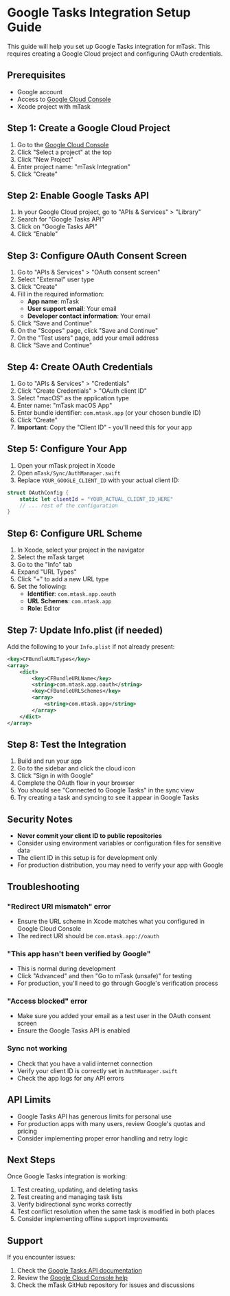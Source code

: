 # Google Tasks Integration Setup Guide

This guide will help you set up Google Tasks integration for mTask. This requires creating a Google Cloud project and configuring OAuth credentials.

## Prerequisites

- Google account
- Access to [Google Cloud Console](https://console.cloud.google.com/)
- Xcode project with mTask

## Step 1: Create a Google Cloud Project

1. Go to the [Google Cloud Console](https://console.cloud.google.com/)
2. Click "Select a project" at the top
3. Click "New Project"
4. Enter project name: "mTask Integration"
5. Click "Create"

## Step 2: Enable Google Tasks API

1. In your Google Cloud project, go to "APIs & Services" > "Library"
2. Search for "Google Tasks API"
3. Click on "Google Tasks API"
4. Click "Enable"

## Step 3: Configure OAuth Consent Screen

1. Go to "APIs & Services" > "OAuth consent screen"
2. Select "External" user type
3. Click "Create"
4. Fill in the required information:
   - **App name**: mTask
   - **User support email**: Your email
   - **Developer contact information**: Your email
5. Click "Save and Continue"
6. On the "Scopes" page, click "Save and Continue"
7. On the "Test users" page, add your email address
8. Click "Save and Continue"

## Step 4: Create OAuth Credentials

1. Go to "APIs & Services" > "Credentials"
2. Click "Create Credentials" > "OAuth client ID"
3. Select "macOS" as the application type
4. Enter name: "mTask macOS App"
5. Enter bundle identifier: `com.mtask.app` (or your chosen bundle ID)
6. Click "Create"
7. **Important**: Copy the "Client ID" - you'll need this for your app

## Step 5: Configure Your App

1. Open your mTask project in Xcode
2. Open `mTask/Sync/AuthManager.swift`
3. Replace `YOUR_GOOGLE_CLIENT_ID` with your actual client ID:

```swift
struct OAuthConfig {
    static let clientId = "YOUR_ACTUAL_CLIENT_ID_HERE"
    // ... rest of the configuration
}
```

## Step 6: Configure URL Scheme

1. In Xcode, select your project in the navigator
2. Select the mTask target
3. Go to the "Info" tab
4. Expand "URL Types"
5. Click "+" to add a new URL type
6. Set the following:
   - **Identifier**: `com.mtask.app.oauth`
   - **URL Schemes**: `com.mtask.app`
   - **Role**: Editor

## Step 7: Update Info.plist (if needed)

Add the following to your `Info.plist` if not already present:

```xml
<key>CFBundleURLTypes</key>
<array>
    <dict>
        <key>CFBundleURLName</key>
        <string>com.mtask.app.oauth</string>
        <key>CFBundleURLSchemes</key>
        <array>
            <string>com.mtask.app</string>
        </array>
    </dict>
</array>
```

## Step 8: Test the Integration

1. Build and run your app
2. Go to the sidebar and click the cloud icon
3. Click "Sign in with Google"
4. Complete the OAuth flow in your browser
5. You should see "Connected to Google Tasks" in the sync view
6. Try creating a task and syncing to see it appear in Google Tasks

## Security Notes

- **Never commit your client ID to public repositories**
- Consider using environment variables or configuration files for sensitive data
- The client ID in this setup is for development only
- For production distribution, you may need to verify your app with Google

## Troubleshooting

### "Redirect URI mismatch" error
- Ensure the URL scheme in Xcode matches what you configured in Google Cloud Console
- The redirect URI should be `com.mtask.app://oauth`

### "This app hasn't been verified by Google"
- This is normal during development
- Click "Advanced" and then "Go to mTask (unsafe)" for testing
- For production, you'll need to go through Google's verification process

### "Access blocked" error
- Make sure you added your email as a test user in the OAuth consent screen
- Ensure the Google Tasks API is enabled

### Sync not working
- Check that you have a valid internet connection
- Verify your client ID is correctly set in `AuthManager.swift`
- Check the app logs for any API errors

## API Limits

- Google Tasks API has generous limits for personal use
- For production apps with many users, review Google's quotas and pricing
- Consider implementing proper error handling and retry logic

## Next Steps

Once Google Tasks integration is working:

1. Test creating, updating, and deleting tasks
2. Test creating and managing task lists
3. Verify bidirectional sync works correctly
4. Test conflict resolution when the same task is modified in both places
5. Consider implementing offline support improvements

## Support

If you encounter issues:

1. Check the [Google Tasks API documentation](https://developers.google.com/tasks)
2. Review the [Google Cloud Console help](https://cloud.google.com/support)
3. Check the mTask GitHub repository for issues and discussions
